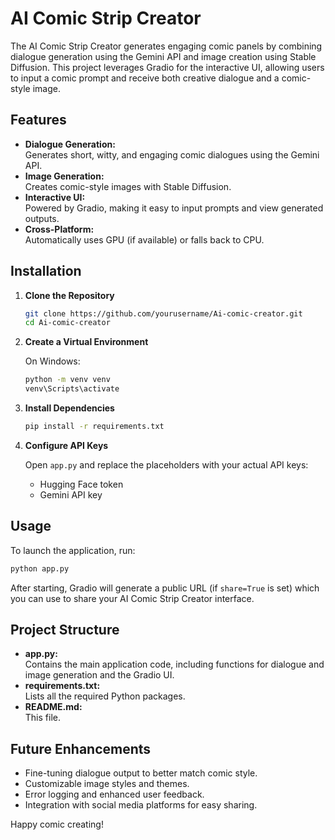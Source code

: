 # AI Comic Strip Creator

The AI Comic Strip Creator generates engaging comic panels by combining dialogue generation using the Gemini API and image creation using Stable Diffusion. This project leverages Gradio for the interactive UI, allowing users to input a comic prompt and receive both creative dialogue and a comic-style image.

## Features

- **Dialogue Generation:**  
  Generates short, witty, and engaging comic dialogues using the Gemini API.
- **Image Generation:**  
  Creates comic-style images with Stable Diffusion.
- **Interactive UI:**  
  Powered by Gradio, making it easy to input prompts and view generated outputs.
- **Cross-Platform:**  
  Automatically uses GPU (if available) or falls back to CPU.

## Installation

1. **Clone the Repository**

   ```sh
   git clone https://github.com/yourusername/Ai-comic-creator.git
   cd Ai-comic-creator
   ```

2. **Create a Virtual Environment**

   On Windows:

   ```sh
   python -m venv venv
   venv\Scripts\activate
   ```

3. **Install Dependencies**

   ```sh
   pip install -r requirements.txt
   ```

4. **Configure API Keys**

   Open `app.py` and replace the placeholders with your actual API keys:
   - Hugging Face token
   - Gemini API key

## Usage

To launch the application, run:

```sh
python app.py
```

After starting, Gradio will generate a public URL (if `share=True` is set) which you can use to share your AI Comic Strip Creator interface.

## Project Structure

- **app.py:**  
  Contains the main application code, including functions for dialogue and image generation and the Gradio UI.
- **requirements.txt:**  
  Lists all the required Python packages.
- **README.md:**  
  This file.

## Future Enhancements

- Fine-tuning dialogue output to better match comic style.
- Customizable image styles and themes.
- Error logging and enhanced user feedback.
- Integration with social media platforms for easy sharing.


Happy comic creating!
